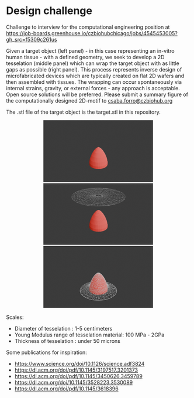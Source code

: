 # Design challenge
Challenge to interview for the computational engineering position at https://job-boards.greenhouse.io/czbiohubchicago/jobs/4545453005?gh_src=f5309c261us 

Given a target object (left panel) - in this case representing an in-vitro human tissue - with a defined geometry, we seek to develop a 2D tesselation (middle panel) which can wrap the target object with as little gaps as possible (right panel). This process represents inverse design of microfabricated devices which are typically created on flat 2D wafers and then assembled with tissues. The wrapping can occur spontaneously via internal strains, gravity, or external forces - any approach is acceptable. Open source solutions will be preferred. Please submit a summary figure of the computationally designed 2D-motif to csaba.forro@czbiohub.org

The .stl file of the target object is the target.stl in this repository.

<p align="center">
  <img src="https://github.com/sciforro/challenge/blob/main/Tobj1.png" width="300" title="Target">
  <img src="https://github.com/sciforro/challenge/blob/main/Tobj2.png" width="300" title="2D object">
  <img src="https://github.com/sciforro/challenge/blob/main/Tobj3.png" width="300" title="Wrapping">
</p>

Scales:
- Diameter of tesselation : 1-5 centimeters
- Young Modulus range of tesselation material: 100 MPa - 2GPa
- Thickness of tesselation : under 50 microns

Some publications for inspiration:
- https://www.science.org/doi/10.1126/science.adf3824
- https://dl.acm.org/doi/pdf/10.1145/3197517.3201373
- https://dl.acm.org/doi/pdf/10.1145/3450626.3459789
- https://dl.acm.org/doi/10.1145/3528223.3530089
- https://dl.acm.org/doi/pdf/10.1145/3618396
